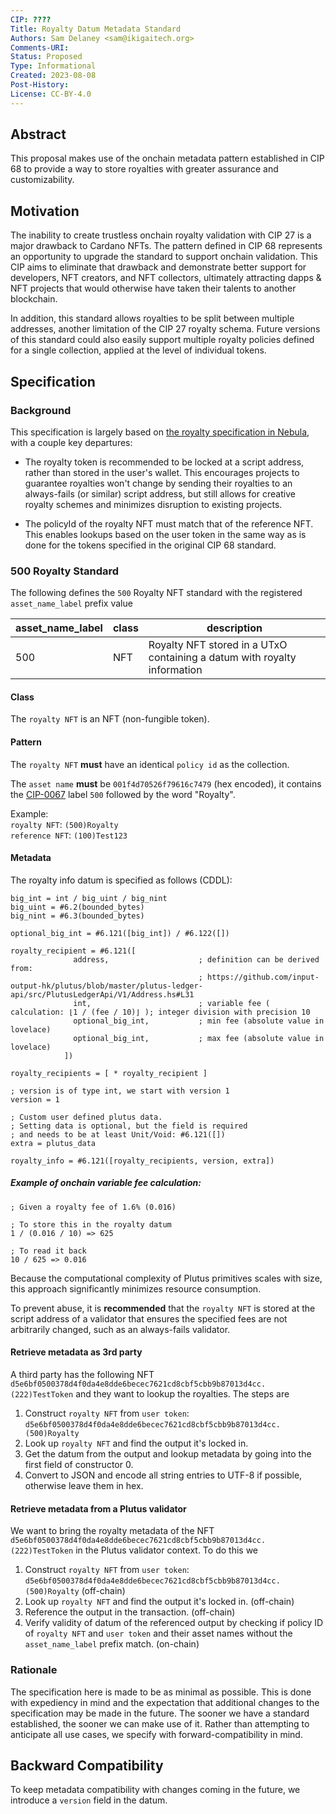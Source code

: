 ```yaml
---
CIP: ????
Title: Royalty Datum Metadata Standard
Authors: Sam Delaney <sam@ikigaitech.org>
Comments-URI:
Status: Proposed
Type: Informational
Created: 2023-08-08
Post-History:
License: CC-BY-4.0
---
```


## Abstract

This proposal makes use of the onchain metadata pattern established in CIP 68 to provide a way to store royalties with greater assurance and customizability.

## Motivation

The inability to create trustless onchain royalty validation with CIP 27 is a major drawback to Cardano NFTs. The pattern defined in CIP 68 represents an opportunity to upgrade the standard to support onchain validation. This CIP aims to eliminate that drawback and demonstrate better support for developers, NFT creators, and NFT collectors, ultimately attracting dapps & NFT projects that would otherwise have taken their talents to another blockchain.

In addition, this standard allows royalties to be split between multiple addresses, another limitation of the CIP 27 royalty schema. Future versions of this standard could  also easily support multiple royalty policies defined for a single collection, applied at the level of individual tokens.

## Specification

### Background

This specification is largely based on [the royalty specification in Nebula](https://github.com/spacebudz/nebula/tree/main#royalty-info-specification), with a couple key departures:

- The royalty token is recommended to be locked at a script address, rather than stored in the user's wallet. This encourages projects to guarantee royalties won't change by sending their royalties to an always-fails (or similar) script address, but still allows for creative royalty schemes and minimizes disruption to existing projects.

- The policyId of the royalty NFT must match that of the reference NFT. This enables lookups based on the user token in the same way as is done for the tokens specified in the original CIP 68 standard.

### 500 Royalty Standard

The following defines the `500` Royalty NFT standard with the registered `asset_name_label` prefix value

| asset_name_label            | class        | description                                                          |
| --------------------------- | ------------ | -------------------------------------------------------------------- |
| 500                         | NFT          | Royalty NFT stored in a UTxO containing a datum with royalty information |

#### Class

The `royalty NFT` is an NFT (non-fungible token).

#### Pattern

The `royalty NFT` **must** have an identical `policy id` as the collection.

The `asset name` **must** be `001f4d70526f79616c7479` (hex encoded), it contains the [CIP-0067](https://github.com/cardano-foundation/CIPs/blob/master/CIP-0067/README.md) label `500` followed by the word "Royalty".

Example:\
`royalty NFT`: `(500)Royalty`\
`reference NFT`: `(100)Test123`

#### Metadata

The royalty info datum is specified as follows (CDDL):

```cddl
big_int = int / big_uint / big_nint
big_uint = #6.2(bounded_bytes)
big_nint = #6.3(bounded_bytes)

optional_big_int = #6.121([big_int]) / #6.122([])

royalty_recipient = #6.121([
              address,                    ; definition can be derived from: 
                                          ; https://github.com/input-output-hk/plutus/blob/master/plutus-ledger-api/src/PlutusLedgerApi/V1/Address.hs#L31
              int,                        ; variable fee ( calculation: ⌊1 / (fee / 10)⌋ ); integer division with precision 10
              optional_big_int,           ; min fee (absolute value in lovelace)
              optional_big_int,           ; max fee (absolute value in lovelace)
            ])

royalty_recipients = [ * royalty_recipient ]

; version is of type int, we start with version 1
version = 1  

; Custom user defined plutus data.
; Setting data is optional, but the field is required
; and needs to be at least Unit/Void: #6.121([])
extra = plutus_data

royalty_info = #6.121([royalty_recipients, version, extra])
```

##### Example of onchain variable fee calculation:
```
; Given a royalty fee of 1.6% (0.016)

; To store this in the royalty datum
1 / (0.016 / 10) => 625

; To read it back
10 / 625 => 0.016
```
Because the computational complexity of Plutus primitives scales with size, this approach significantly minimizes resource consumption.

To prevent abuse, it is **recommended** that the `royalty NFT` is stored at the script address of a validator that ensures the specified fees are not arbitrarily changed, such as an always-fails validator.

#### Retrieve metadata as 3rd party

A third party has the following NFT `d5e6bf0500378d4f0da4e8dde6becec7621cd8cbf5cbb9b87013d4cc.(222)TestToken` and they want to lookup the royalties. The steps are

1. Construct `royalty NFT` from `user token`: `d5e6bf0500378d4f0da4e8dde6becec7621cd8cbf5cbb9b87013d4cc.(500)Royalty`
2. Look up `royalty NFT` and find the output it's locked in.
3. Get the datum from the output and lookup metadata by going into the first field of constructor 0.
4. Convert to JSON and encode all string entries to UTF-8 if possible, otherwise leave them in hex.

#### Retrieve metadata from a Plutus validator

We want to bring the royalty metadata of the NFT `d5e6bf0500378d4f0da4e8dde6becec7621cd8cbf5cbb9b87013d4cc.(222)TestToken` in the Plutus validator context. To do this we

1. Construct `royalty NFT` from `user token`: `d5e6bf0500378d4f0da4e8dde6becec7621cd8cbf5cbb9b87013d4cc.(500)Royalty` (off-chain)
2. Look up `royalty NFT` and find the output it's locked in. (off-chain)
3. Reference the output in the transaction. (off-chain)
4. Verify validity of datum of the referenced output by checking if policy ID of `royalty NFT` and `user token` and their asset names without the `asset_name_label` prefix match. (on-chain)

### Rationale

The specification here is made to be as minimal as possible. This is done with expediency in mind and the expectation that additional changes to the specification may be made in the future. The sooner we have a standard established, the sooner we can make use of it. Rather than attempting to anticipate all use cases, we specify with forward-compatibility in mind.

## Backward Compatibility
To keep metadata compatibility with changes coming in the future, we introduce a `version` field in the datum.